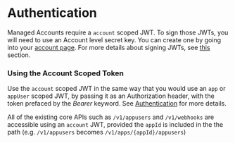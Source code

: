 # Authentication
Managed Accounts require a `account` scoped JWT. To sign those JWTs, you will need to use an Account level secret key. You can create one by going into your [account page](https://app.smooch.io/account). For more details about signing JWTs, see [this](#jwt) section.

### Using the Account Scoped Token

Use the `account` scoped JWT in the same way that you would use an `app` or `appUser` scoped JWT, by passing it as an Authorization header, with the token prefaced by the _Bearer_ keyword. See [Authentication](#authentication) for more details.

All of the existing core APIs such as `/v1/appusers` and `/v1/webhooks` are accessible using an `account` JWT, provided the `appId` is included in the the path (e.g. `/v1/appusers` becomes `/v1/apps/{appId}/appusers`)
